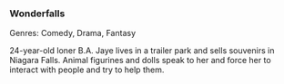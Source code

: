 ### Wonderfalls

Genres: Comedy, Drama, Fantasy

24-year-old loner B.A.
Jaye lives in a trailer park and sells souvenirs in Niagara Falls.
Animal figurines and dolls speak to her and force her to interact with people and try to help them.

